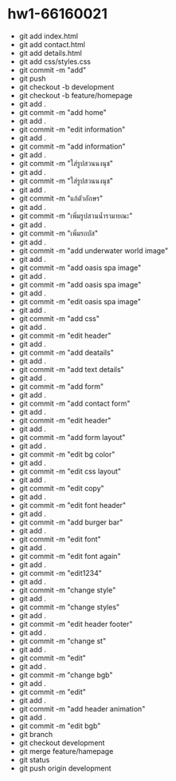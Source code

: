 # hw1-66160021

- git add index.html
- git add contact.html
- git add details.html
- git add css/styles.css
- git commit -m "add"
- git push
- git checkout -b development
- git checkout -b feature/homepage
- git add .
- git commit -m "add home"
- git add .
- git commit -m "edit information"
- git add .
- git commit -m "add information"
- git add .
- git commit -m "ใส่รูปสวนนงนุช"
- git add .
- git commit -m "ใส่รูปสวนนงนุช"
- git add .
- git commit -m "แก้ตัวอักษร"
- git add .
- git commit -m "เพิ่มรูปสวนน้ำรามายณะ"
- git add .
- git commit -m "เพิ่มรถบัส"
- git add .
- git commit -m "add underwater world image"
- git add .
- git commit -m "add oasis spa image"
- git add .
- git commit -m "add oasis spa image"
- git add .
- git commit -m "edit oasis spa image"
- git add .
- git commit -m "add css"
- git add .
- git commit -m "edit header"
- git add .
- git commit -m "add deatails"
- git add .
- git commit -m "add text details"
- git add .
- git commit -m "add form"
- git add .
- git commit -m "add contact form"
- git add .
- git commit -m "edit header"
- git add .
- git commit -m "add form layout"
- git add .
- git commit -m "edit bg color"
- git add .
- git commit -m "edit css layout"
- git add .
- git commit -m "edit copy"
- git add .
- git commit -m "edit font header"
- git add .
- git commit -m "add burger bar"
- git add .
- git commit -m "edit font"
- git add .
- git commit -m "edit font again"
- git add .
- git commit -m "edit1234"
- git add .
- git commit -m "change style"
- git add .
- git commit -m "change styles"
- git add .
- git commit -m "edit header footer"
- git add .
- git commit -m "change st"
- git add .
- git commit -m "edit"
- git add .
- git commit -m "change bgb"
- git add .
- git commit -m "edit"
- git add .
- git commit -m "add header animation"
- git add .
- git commit -m "edit bgb"
- git branch
- git checkout development
- git merge feature/hamepage
- git status
- git push origin development